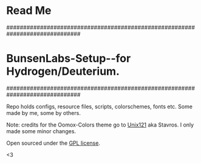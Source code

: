 # Read Me

##############################################################################
# BunsenLabs-Setup--for Hydrogen/Deuterium.
##############################################################################

Repo holds configs, resource files, scripts, colorschemes, fonts etc. Some made by me, some by others.

Note: credits for the Oomox-Colors theme go to [Unix121](https://github.com/unix121) aka Stavros. I only made some minor changes.

Open sourced under the [GPL license](LICENSE).

<3

